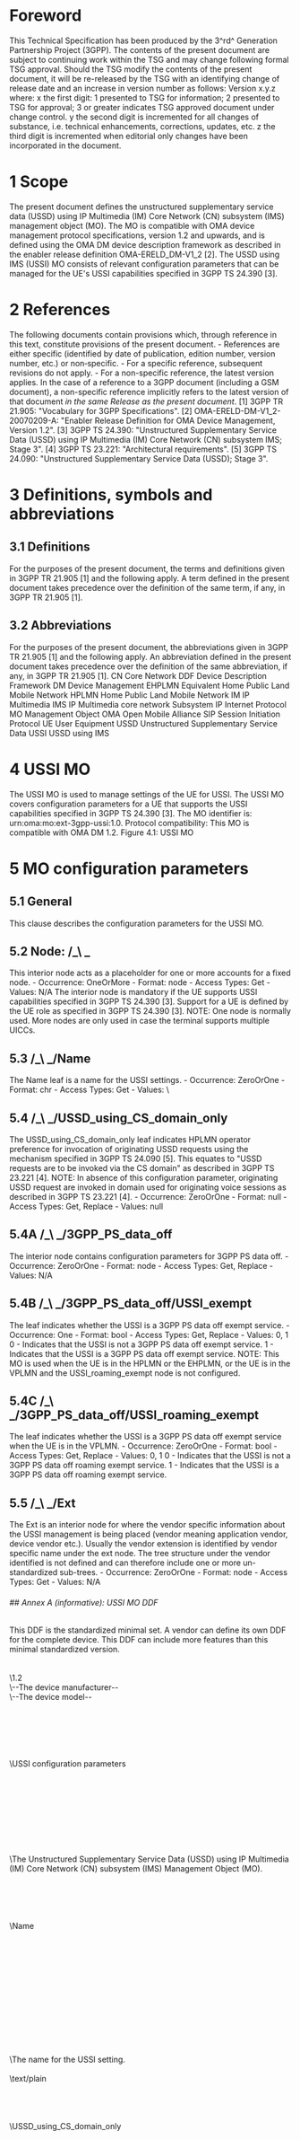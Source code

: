 # Foreword
This Technical Specification has been produced by the 3^rd^ Generation
Partnership Project (3GPP).
The contents of the present document are subject to continuing work within the
TSG and may change following formal TSG approval. Should the TSG modify the
contents of the present document, it will be re-released by the TSG with an
identifying change of release date and an increase in version number as
follows:
Version x.y.z
where:
x the first digit:
1 presented to TSG for information;
2 presented to TSG for approval;
3 or greater indicates TSG approved document under change control.
y the second digit is incremented for all changes of substance, i.e. technical
enhancements, corrections, updates, etc.
z the third digit is incremented when editorial only changes have been
incorporated in the document.
# 1 Scope
The present document defines the unstructured supplementary service data
(USSD) using IP Multimedia (IM) Core Network (CN) subsystem (IMS) management
object (MO). The MO is compatible with OMA device management protocol
specifications, version 1.2 and upwards, and is defined using the OMA DM
device description framework as described in the enabler release definition
OMA-ERELD_DM-V1_2 [2].
The USSD using IMS (USSI) MO consists of relevant configuration parameters
that can be managed for the UE\'s USSI capabilities specified in 3GPP TS
24.390 [3].
# 2 References
The following documents contain provisions which, through reference in this
text, constitute provisions of the present document.
\- References are either specific (identified by date of publication, edition
number, version number, etc.) or non‑specific.
\- For a specific reference, subsequent revisions do not apply.
\- For a non-specific reference, the latest version applies. In the case of a
reference to a 3GPP document (including a GSM document), a non-specific
reference implicitly refers to the latest version of that document _in the
same Release as the present document_.
[1] 3GPP TR 21.905: \"Vocabulary for 3GPP Specifications\".
[2] OMA-ERELD-DM-V1_2-20070209-A: \"Enabler Release Definition for OMA Device
Management, Version 1.2\".
[3] 3GPP TS 24.390: \"Unstructured Supplementary Service Data (USSD) using IP
Multimedia (IM) Core Network (CN) subsystem IMS; Stage 3\".
[4] 3GPP TS 23.221: \"Architectural requirements\".
[5] 3GPP TS 24.090: \"Unstructured Supplementary Service Data (USSD); Stage
3\".
# 3 Definitions, symbols and abbreviations
## 3.1 Definitions
For the purposes of the present document, the terms and definitions given in
3GPP TR 21.905 [1] and the following apply. A term defined in the present
document takes precedence over the definition of the same term, if any, in
3GPP TR 21.905 [1].
## 3.2 Abbreviations
For the purposes of the present document, the abbreviations given in 3GPP TR
21.905 [1] and the following apply. An abbreviation defined in the present
document takes precedence over the definition of the same abbreviation, if
any, in 3GPP TR 21.905 [1].
CN Core Network
DDF Device Description Framework
DM Device Management
EHPLMN Equivalent Home Public Land Mobile Network
HPLMN Home Public Land Mobile Network
IM IP Multimedia
IMS IP Multimedia core network Subsystem
IP Internet Protocol
MO Management Object
OMA Open Mobile Alliance
SIP Session Initiation Protocol
UE User Equipment
USSD Unstructured Supplementary Service Data
USSI USSD using IMS
# 4 USSI MO
The USSI MO is used to manage settings of the UE for USSI. The USSI MO covers
configuration parameters for a UE that supports the USSI capabilities
specified in 3GPP TS 24.390 [3].
The MO identifier is: urn:oma:mo:ext-3gpp-ussi:1.0.
Protocol compatibility: This MO is compatible with OMA DM 1.2.
Figure 4.1: USSI MO
# 5 MO configuration parameters
## 5.1 General
This clause describes the configuration parameters for the USSI MO.
## 5.2 Node: /_\ _
This interior node acts as a placeholder for one or more accounts for a fixed
node.
\- Occurrence: OneOrMore
\- Format: node
\- Access Types: Get
\- Values: N/A
The interior node is mandatory if the UE supports USSI capabilities specified
in 3GPP TS 24.390 [3]. Support for a UE is defined by the UE role as specified
in 3GPP TS 24.390 [3].
NOTE: One node is normally used. More nodes are only used in case the terminal
supports multiple UICCs.
## 5.3 /_\ _/Name
The Name leaf is a name for the USSI settings.
\- Occurrence: ZeroOrOne
\- Format: chr
\- Access Types: Get
\- Values: \
## 5.4 /_\ _/USSD_using_CS_domain_only
The USSD_using_CS_domain_only leaf indicates HPLMN operator preference for
invocation of originating USSD requests using the mechanism specified in 3GPP
TS 24.090 [5]. This equates to \"USSD requests are to be invoked via the CS
domain\" as described in 3GPP TS 23.221 [4].
NOTE: In absence of this configuration parameter, originating USSD request are
invoked in domain used for originating voice sessions as described in 3GPP TS
23.221 [4].
\- Occurrence: ZeroOrOne
\- Format: null
\- Access Types: Get, Replace
\- Values: null
## 5.4A /_\ _/3GPP_PS_data_off
The interior node contains configuration parameters for 3GPP PS data off.
\- Occurrence: ZeroOrOne
\- Format: node
\- Access Types: Get, Replace
\- Values: N/A
## 5.4B /_\ _/3GPP_PS_data_off/USSI_exempt
The leaf indicates whether the USSI is a 3GPP PS data off exempt service.
\- Occurrence: One
\- Format: bool
\- Access Types: Get, Replace
\- Values: 0, 1
0 - Indicates that the USSI is not a 3GPP PS data off exempt service.
1 - Indicates that the USSI is a 3GPP PS data off exempt service.
NOTE: This MO is used when the UE is in the HPLMN or the EHPLMN, or the UE is
in the VPLMN and the USSI_roaming_exempt node is not configured.
## 5.4C /_\ _/3GPP_PS_data_off/USSI_roaming_exempt
The leaf indicates whether the USSI is a 3GPP PS data off exempt service when
the UE is in the VPLMN.
\- Occurrence: ZeroOrOne
\- Format: bool
\- Access Types: Get, Replace
\- Values: 0, 1
0 - Indicates that the USSI is not a 3GPP PS data off roaming exempt service.
1 - Indicates that the USSI is a 3GPP PS data off roaming exempt service.
## 5.5 /_\ _/Ext
The Ext is an interior node for where the vendor specific information about
the USSI management is being placed (vendor meaning application vendor, device
vendor etc.). Usually the vendor extension is identified by vendor specific
name under the ext node. The tree structure under the vendor identified is not
defined and can therefore include one or more un-standardized sub-trees.
\- Occurrence: ZeroOrOne
\- Format: node
\- Access Types: Get
\- Values: N/A
###### ## Annex A (informative): USSI MO DDF
This DDF is the standardized minimal set. A vendor can define its own DDF for
the complete device. This DDF can include more features than this minimal
standardized version.
\
\
\
\1.2\
\\--The device manufacturer--\
\\--The device model--\
\
\
\
\
\
\
\USSI configuration parameters\
\
\
\
\
\
\
\
\
\
\The Unstructured Supplementary Service Data (USSD) using IP
Multimedia (IM) Core Network (CN) subsystem (IMS) Management Object
(MO).\
\
\
\
\
\
\Name\
\
\
\
\
\
\
\
\
\
\
\
\
\
\The name for the USSI setting.\
\
\text/plain\
\
\
\
\
\USSD_using_CS_domain_only\
\
\
\
\
\
\
\
\
\
\
\
\
\
\
\The HPLMN operator preference for invocation of originating USSD
requests.\
\
\text/plain\
\
\
\
\
\3GPP_PS_data_off\
\
\
\
\
\
\
\
\
\
\
\
\
\
\
\Configuration parameters for 3GPP PS data off.\
\
\
\
\
\
\USSI_exempt\
\
\
\
\
\
\
\
\
\
\
\
\
\
\
\Whether the USSI is a 3GPP PS data off exempt service.\
\
\text/plain\
\
\
\
\
\USSI_roaming_exempt\
\
\
\
\
\
\
\
\
\
\
\
\
\
\
\Whether the USSI is a 3GPP PS data off roaming exempt
service.\
\
\text/plain\
\
\
\
\
\
\Ext\
\
\
\
\
\
\
\
\
\
\
\
\
\
\
\A collection of all Extension objects.\
\
\
\
\
\
\
\
#
